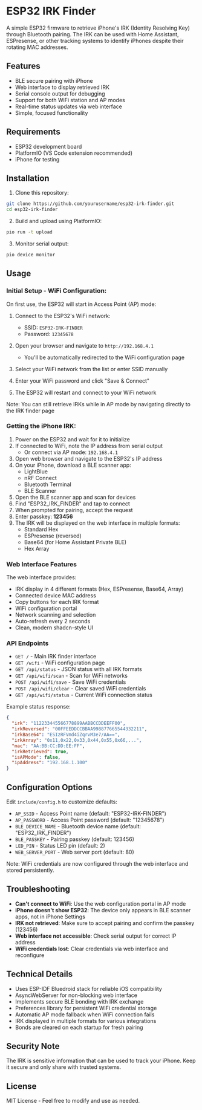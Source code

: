 # ESP32 IRK Finder

A simple ESP32 firmware to retrieve iPhone's IRK (Identity Resolving Key) through Bluetooth pairing. The IRK can be used with Home Assistant, ESPresense, or other tracking systems to identify iPhones despite their rotating MAC addresses.

## Features

- BLE secure pairing with iPhone
- Web interface to display retrieved IRK
- Serial console output for debugging
- Support for both WiFi station and AP modes
- Real-time status updates via web interface
- Simple, focused functionality

## Requirements

- ESP32 development board
- PlatformIO (VS Code extension recommended)
- iPhone for testing

## Installation

1. Clone this repository:
```bash
git clone https://github.com/yourusername/esp32-irk-finder.git
cd esp32-irk-finder
```

2. Build and upload using PlatformIO:
```bash
pio run -t upload
```

3. Monitor serial output:
```bash
pio device monitor
```

## Usage

### Initial Setup - WiFi Configuration:

On first use, the ESP32 will start in Access Point (AP) mode:

1. Connect to the ESP32's WiFi network:
   - SSID: `ESP32-IRK-FINDER`
   - Password: `12345678`

2. Open your browser and navigate to `http://192.168.4.1`
   - You'll be automatically redirected to the WiFi configuration page

3. Select your WiFi network from the list or enter SSID manually

4. Enter your WiFi password and click "Save & Connect"

5. The ESP32 will restart and connect to your WiFi network

Note: You can still retrieve IRKs while in AP mode by navigating directly to the IRK finder page

### Getting the iPhone IRK:

1. Power on the ESP32 and wait for it to initialize
2. If connected to WiFi, note the IP address from serial output
   - Or connect via AP mode: `192.168.4.1`
3. Open web browser and navigate to the ESP32's IP address
4. On your iPhone, download a BLE scanner app:
   - LightBlue
   - nRF Connect
   - Bluetooth Terminal
   - BLE Scanner
5. Open the BLE scanner app and scan for devices
6. Find "ESP32_IRK_FINDER" and tap to connect
7. When prompted for pairing, accept the request
8. Enter passkey: **123456**
9. The IRK will be displayed on the web interface in multiple formats:
   - Standard Hex
   - ESPresense (reversed)
   - Base64 (for Home Assistant Private BLE)
   - Hex Array

### Web Interface Features

The web interface provides:
- IRK display in 4 different formats (Hex, ESPresense, Base64, Array)
- Connected device MAC address
- Copy buttons for each IRK format
- WiFi configuration portal
- Network scanning and selection
- Auto-refresh every 2 seconds
- Clean, modern shadcn-style UI

### API Endpoints

- `GET /` - Main IRK finder interface
- `GET /wifi` - WiFi configuration page
- `GET /api/status` - JSON status with all IRK formats
- `GET /api/wifi/scan` - Scan for WiFi networks
- `POST /api/wifi/save` - Save WiFi credentials
- `POST /api/wifi/clear` - Clear saved WiFi credentials
- `GET /api/wifi/status` - Current WiFi connection status

Example status response:
```json
{
  "irk": "112233445566778899AABBCCDDEEFF00",
  "irkReversed": "00FFEEDDCCBBAA998877665544332211",
  "irkBase64": "ESIzRFVmd4iZqrvM3e7/AA==",
  "irkArray": "0x11,0x22,0x33,0x44,0x55,0x66,...",
  "mac": "AA:BB:CC:DD:EE:FF",
  "irkRetrieved": true,
  "isAPMode": false,
  "ipAddress": "192.168.1.100"
}
```

## Configuration Options

Edit `include/config.h` to customize defaults:

- `AP_SSID` - Access Point name (default: "ESP32-IRK-FINDER")
- `AP_PASSWORD` - Access Point password (default: "12345678")
- `BLE_DEVICE_NAME` - Bluetooth device name (default: "ESP32_IRK_FINDER")
- `BLE_PASSKEY` - Pairing passkey (default: 123456)
- `LED_PIN` - Status LED pin (default: 2)
- `WEB_SERVER_PORT` - Web server port (default: 80)

Note: WiFi credentials are now configured through the web interface and stored persistently.

## Troubleshooting

- **Can't connect to WiFi**: Use the web configuration portal in AP mode
- **iPhone doesn't show ESP32**: The device only appears in BLE scanner apps, not in iPhone Settings
- **IRK not retrieved**: Make sure to accept pairing and confirm the passkey (123456)
- **Web interface not accessible**: Check serial output for correct IP address
- **WiFi credentials lost**: Clear credentials via web interface and reconfigure

## Technical Details

- Uses ESP-IDF Bluedroid stack for reliable iOS compatibility
- AsyncWebServer for non-blocking web interface
- Implements secure BLE bonding with IRK exchange
- Preferences library for persistent WiFi credential storage
- Automatic AP mode fallback when WiFi connection fails
- IRK displayed in multiple formats for various integrations
- Bonds are cleared on each startup for fresh pairing

## Security Note

The IRK is sensitive information that can be used to track your iPhone. Keep it secure and only share with trusted systems.

## License

MIT License - Feel free to modify and use as needed.